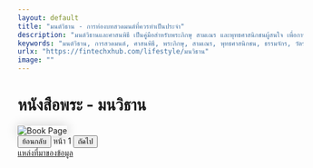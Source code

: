 ```yaml
---
layout: default
title: "มนต์วิธาน - การท่องบทสวดมนต์ที่ควรทำเป็นประจำ"
description: "มนต์วิธานและศาสนพิธี เป็นคู่มือสำหรับพระภิกษุ สามเณร และพุทธศาสนิกชนผู้สนใจ เพื่อการสวดมนต์และปฏิบัติตามศาสนพิธีที่ถูกต้อง พร้อมการปฏิบัติตัวอย่างมีประสิทธิภาพ"
keywords: "มนต์วิธาน, การสวดมนต์, ศาสนพิธี, พระภิกษุ, สามเณร, พุทธศาสนิกชน, ธรรมจักร, วัตรปฏิบัติ"
urlx: "https://fintechxhub.com/lifestyle/มนวิธาน"
image: ""
---
```

<style>
    .book-image {
        max-width: 100%;
        height: auto;
        box-shadow: 0 0 20px rgba(0,0,0,0.2);
    }
</style>
<div class="text-center p-4">
    <h1 class="mb-4">หนังสือพระ - มนวิธาน</h1>
    <div class="col-lg-6 offset-lg-3">
        <img id="book-image" src="" alt="Book Page" class="book-image">
    </div>
    <div class="mt-4">
        <button id="prev-btn" class="btn btn-secondary me-2">ย้อนกลับ</button>
        <span id="page-number" class="mx-2">หน้า 1</span>
        <button id="next-btn" class="btn btn-primary">ถัดไป</button>
    </div>
    <a href="https://kalyanamitra.org/book/index_dhammabook_detail.php?id=484" target="_blank">แหล่งที่มาของข้อมูล</a>
</div>
<script>
    const totalPages = 300;
    const imageElement = document.getElementById('book-image');
    const pageNumberElement = document.getElementById('page-number');
    const prevBtn = document.getElementById('prev-btn');
    const nextBtn = document.getElementById('next-btn');
    const reference = [
        { page:14, title:'วิธีทำวัตรสวดมนต์ตอนเช้า' },
        { page:23, title:'โอวาทปาฏิโมกข์' },
        { page:26, title:'วิธีทำวัตรสวดมนต์ตอนเย็น' },
        { page:36, title:'หลักธรรมที่บรรพชิตควรพิจารณาเนือง ๆ ๑๐ ประการ' },
        { page:38, title:'บทสวดสรรเสริญพระมหาสิริราชธาตุ' },
        { page:39, title:'ธรรมกายานุสติกถา' },
        { page:40, title:'บทสรรเสริญพระมงคลเทพมุนี' },
        { page:40, title:'บทสรรเสริญคุณยายอาจารย์' },
        { page:42, title:'มหารัตนอุบาสิกาจันทร์ ขนนกยูง' },
        { page:44, title:'สีลุทเทสะปาฐะ' },
        { page:45, title:'ตายะนะคาถา' },
        { page:45, title:'เทวธรรม' },
        { page:46, title:'สามเณรสิกขา' },
        { page:51, title:'หมวดที่ ๒ เจริญพุทธมนต์' },
        { page:52, title:'วิธีสวดเจ็ดตำนาน ชุมนุมเทวดา (ขัดสัคเค)' },
        { page:53, title:'นะมะการะสิทธิคาถา' },
        { page:54, title:'สัมพุทเธ' },
    ];
    function getCurrentPage() {
        const match = location.hash.match(/page=(\d+)/);
        const page = match ? parseInt(match[1]) : 1;
        return Math.min(Math.max(page, 1), totalPages);
    }
    function updatePage(page) {
        location.hash = `page=${page}`;
    }
    function renderPage() {
        const page = getCurrentPage();
        imageElement.src = `/assets/img/file-มนวิธาน/file_${page}.jpg`;
        pageNumberElement.textContent = `หน้า ${page}`;
        prevBtn.disabled = page === 1;
        nextBtn.disabled = page === totalPages;
    }
    prevBtn.addEventListener('click', () => {
        const page = getCurrentPage();
        if (page > 1) updatePage(page - 1);
    });
    nextBtn.addEventListener('click', () => {
        const page = getCurrentPage();
        if (page < totalPages) updatePage(page + 1);
    });
    window.addEventListener('hashchange', renderPage);
    window.addEventListener('DOMContentLoaded', renderPage);
</script>